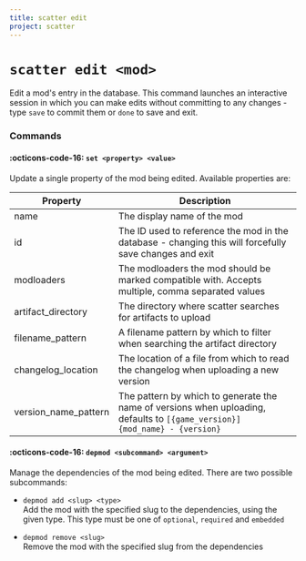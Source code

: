 ```yaml
---
title: scatter edit
project: scatter
---
```


# `scatter edit <mod>`

Edit a mod's entry in the database. This command launches an interactive session in which you can make edits without committing to any changes - type `save` to commit them or `done` to save and exit.

### Commands

#### :octicons-code-16: `set <property> <value>`

Update a single property of the mod being edited. Available properties are: 

| Property | Description |
| --- | --- |
| name | The display name of the mod |
| id | The ID used to reference the mod in the database - changing this will forcefully save changes and exit |
| modloaders | The modloaders the mod should be marked compatible with. Accepts multiple, comma separated values |
| artifact_directory | The directory where scatter searches for artifacts to upload |
| filename_pattern | A filename pattern by which to filter when searching the artifact directory |
| changelog_location | The location of a file from which to read the changelog when uploading a new version |
| version_name_pattern | The pattern by which to generate the name of versions when uploading, defaults to `[{game_version}] {mod_name} - {version}` |


#### :octicons-code-16: `depmod <subcommand> <argument>`

Manage the dependencies of the mod being edited. There are two possible subcommands:

 - `depmod add <slug> <type>` <br>
    Add the mod with the specified slug to the dependencies, using the given type. This type must be one of `optional`, `required` and `embedded`

 - `depmod remove <slug>` <br>
    Remove the mod with the specified slug from the dependencies